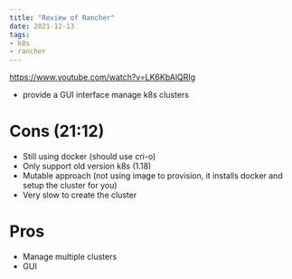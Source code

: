 ```yaml
---
title: "Review of Rancher"
date: 2021-12-13
tags:
- k8s
- rancher
---
```


https://www.youtube.com/watch?v=LK6KbAlQRIg

* provide a GUI interface manage k8s clusters

# Cons (21:12)

* Still using docker (should use cri-o)
* Only support old version k8s (1.18)
* Mutable approach (not using image to provision, it installs docker and setup the cluster for you)
* Very slow to create the cluster 

# Pros
* Manage multiple clusters
* GUI

